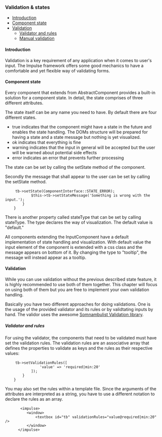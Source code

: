 <h3 class="doc-title">Validation & states</h3>

- [Introduction](#introduction)
- [Component state](#component-state)
- [Validation](#validation)
    - [Validator and rules](#validator-and-rules)
    - [Manual validation](#manual-validation)

<h4><a id="introduction">Introduction</a></h4>
Validation is a key requirement of any application when it comes to user's input. The Impulse framework offers some good mechanics to have a comfortable and yet flexible way of validating forms. 

<h4><a id="component-state">Component state</a></h4>

Every component that extends from <span class="code-hint">AbstractComponent</span> provides a built-in solution for a component state. In detail, the state comprises of three different attributes.

The state itself can be any name you need to have. By default there are four different states. 

- <span class="code-hint">true</span> indicates that the component might have a state in the future and enables the state handling. The DOMs structure will be prepared for having a state and a state message but nothing is yet visualized. 
- <span class="code-hint">ok</span> indicates that everything is fine
- <span class="code-hint">warning</span> indicates that the input in general will be accepted but the user will be warned about potential side effects
- <span class="code-hint">error</span> indicates an error that prevents further processing

The state can be set by calling the <span class="code-hint">setState</span> method of the component.

Secondly the message that shall appear to the user can be set by calling the <span class="code-hint">setState</span> method.

<pre class="code-white line-numbers language-php">
	<code class="imp-code language-php"><?php
    namespace App\Controller;

    use Impulse\ImpulseBundle\Controller\AbstractController;
    use Impulse\ImpulseBundle\UI\Components\Textbox;
    use Impulse\ImpulseBundle\UI\Components\ComponentInterface;
    use Impulse\ImpulseBundle\Execution\Events\Event;


    class MyController extends AbstractController
    {
        private ?Textbox $tb = null;
        
        public function afterCreate(Event $event): void
        {
            parent::afterCreate($event);
            $this->tb->setState(ComponentInterface::STATE_ERROR);
            $this->tb->setStateMessage('Something is wrong with the input.');
        }
    }</code>
</pre>

There is another property called <span class="code-hint">stateType</span> that can be set by calling <span class="code-hint">stateType</span>. The type declares the way of visualization. The default value is "default."

All components extending the InputComponent have a default implementation of state handling and visualization. With default value the input element of the component is extended with a css class and the message appears on bottom of it. By changing the type to "tooltip", the message will instead appear as a tooltip.

<h4><a id="component-state">Validation</a></h4>

While you can use validation without the previous described state feature, it is highly recommended to use both of them together. This chapter will focus on using both of them but you are free to implement your own validation handling. 

Basically you have two different approaches for doing validations. One is the usage of the provided validator and its rules or by validtating inputs by hand. The validor uses the awesome <a href="https://github.com/floriankraemer/validation" target="_blank">Somnambulist Validation library</a>.

<h5><a id="validator-and-rules">Validator and rules</a></h5>

For using the validator, the components that need to be validated must have set the validation rules. The validation rules are an associative array that defines the properties to validate as keys and the rules as their respective values:

<pre class="code-white line-numbers language-php">
	<code class="imp-code language-php"><?php
    namespace App\Controller;

    use Impulse\ImpulseBundle\Controller\AbstractController;
    use Impulse\ImpulseBundle\UI\Components\Textbox;
    use Impulse\ImpulseBundle\UI\Components\ComponentInterface;
    use Impulse\ImpulseBundle\Execution\Events\Event;


    class MyController extends AbstractController
    {
        private ?Textbox $tb = null;
        
        public function afterCreate(Event $event): void
        {
            parent::afterCreate($event);
            $this->tb->setValidationRules([
            	'value' => 'required|min:20'
            ]);
        }
    }</code>
</pre>

You may also set the rules within a template file. Since the arguments of the attributes are interpreted as a string, you have to use a different notation to declare the rules as an array.

  <pre class="code-white line-numbers language-twig">
      <code class="language-twig">&lt;impulse&gt;
          &lt;window&gt;
              &lt;textbox id="tb" validationRules="value@required|min:20" /&gt;
          &lt;/window&gt;
      &lt;/impulse&gt;</code>
  </pre>
